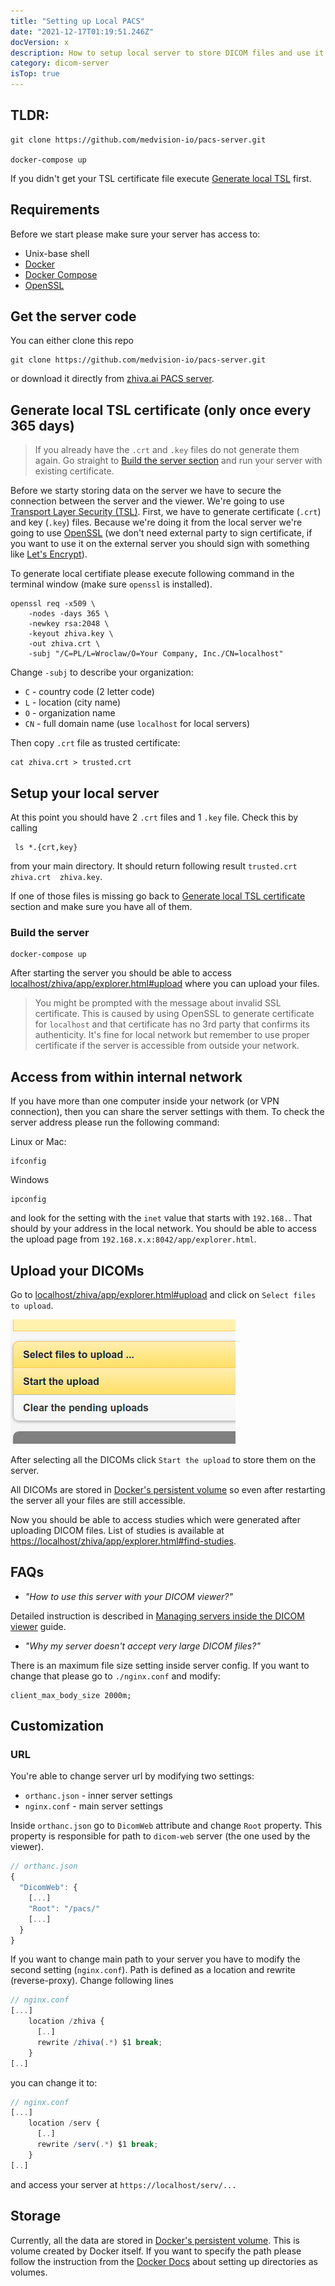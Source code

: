 ```yaml
---
title: "Setting up Local PACS"
date: "2021-12-17T01:19:51.246Z"
docVersion: x
description: How to setup local server to store DICOM files and use it as a data provider for the app?
category: dicom-server
isTop: true
---
```


## TLDR:

```shell
git clone https://github.com/medvision-io/pacs-server.git

docker-compose up
```

If you didn't get your TSL certificate file execute [Generate local TSL](/latest/setting-up-local-pacs#generate-local-tsl-certificate-only-once-every-365-days) first.

## Requirements

Before we start please make sure your server has access to:

- Unix-base shell
- [Docker](https://docs.docker.com/get-docker/)
- [Docker Compose](https://docs.docker.com/compose/install/)
- [OpenSSL](https://www.openssl.org/)

## Get the server code

You can either clone this repo
```shell
git clone https://github.com/medvision-io/pacs-server.git
```
or download it directly from
[zhiva.ai PACS server](https://github.com/medvision-io/pacs-server/archive/refs/heads/main.zip).

## Generate local TSL certificate (only once every 365 days)


> If you already have the `.crt` and `.key` files do not generate them again. Go straight to <a href="#build-the-server">Build the server section</a> and run your server with existing certificate.


Before we starty storing data on the server we have to secure the connection between the server and the viewer. We're going to use [Transport Layer Security (TSL)](https://en.wikipedia.org/wiki/Transport_Layer_Security). First, we have to generate certificate (`.crt`) and key (`.key`) files. Because we're doing it from the local server we're going to use [OpenSSL](https://www.openssl.org/) (we don't need external party to sign certificate, if you want to use it on the external server you should sign with something like [Let's Encrypt](https://letsencrypt.org/)).

To generate local certifiate please execute following command in the terminal window (make sure `openssl` is installed).

```shell
openssl req -x509 \
    -nodes -days 365 \
    -newkey rsa:2048 \
    -keyout zhiva.key \
    -out zhiva.crt \
    -subj "/C=PL/L=Wroclaw/O=Your Company, Inc./CN=localhost"
```

Change `-subj` to describe your organization:
- `C` - country code (2 letter code)
- `L` - location (city name)
- `O` - organization name
- `CN` - full domain name (use `localhost` for local servers)

Then copy `.crt` file as trusted certificate:

```shell
cat zhiva.crt > trusted.crt
```

## Setup your local server

At this point you should have 2 `.crt` files and 1 `.key` file. Check this by calling

```shell
 ls *.{crt,key}
```

from your main directory. It should return following result `trusted.crt  zhiva.crt  zhiva.key`.

If one of those files is missing go back to [Generate local TSL certificate](#generate-local-tsl-certificate-only-once-every-365-days) section and make sure you have all of them.

### Build the server

```shell
docker-compose up
```

After starting the server you should be able to access [localhost/zhiva/app/explorer.html#upload](https://localhost/zhiva/app/explorer.html#upload) where you can upload your files.

> You might be prompted with the message about invalid SSL certificate. This is caused by using OpenSSL to generate certificate for `localhost` and that certificate has no 3rd party that confirms its authenticity. It's fine for local network but remember to use proper certificate if the server is accessible from outside your network.

## Access from within internal network

If you have more than one computer inside your network (or VPN connection), then you can share the server settings with them. To check the server address please run the following command:

Linux or Mac:
```shell
ifconfig
```

Windows
```shell
ipconfig
```

and look for the setting with the `inet` value that starts with `192.168.`. That should by your address in the local network. You should be able to access the upload page from `192.168.x.x:8042/app/explorer.html`.

## Upload your DICOMs

Go to [localhost/zhiva/app/explorer.html#upload](https://localhost/zhiva/app/explorer.html#upload) and click on `Select files to upload`.

![Upload dicoms screenshot](./upload-dicoms.png)

After selecting all the DICOMs click `Start the upload` to store them on the server.

All DICOMs are stored in [Docker's persistent volume](https://docs.docker.com/storage/volumes/) so even after restarting the server all your files are still accessible.

Now you should be able to access studies which were generated after uploading DICOM files. List of studies is available at [https://localhost/zhiva/app/explorer.html#find-studies](https://localhost/zhiva/app/explorer.html#find-studies).

## FAQs

- _"How to use this server with your DICOM viewer?"_

Detailed instruction is described in [Managing servers inside the DICOM viewer](/latest/managing-servers-inside-the-dicom-viewer#zhivaai-local-server-setup) guide.

- _"Why my server doesn't accept very large DICOM files?"_

There is an maximum file size setting inside server config. If you want to change that please go to `./nginx.conf` and modify:
```nginx configuration
client_max_body_size 2000m;
```

## Customization

### URL

You're able to change server url by modifying two settings:
- `orthanc.json` - inner server settings
- `nginx.conf` - main server settings

Inside `orthanc.json` go to `DicomWeb` attribute and change `Root` property. This property is responsible for path to `dicom-web` server (the one used by the viewer).

```javascript
// orthanc.json
{
  "DicomWeb": {
    [...]
    "Root": "/pacs/"
    [...]
  }
}
```

If you want to change main path to your server you have to modify the second setting (`nginx.conf`). Path is defined as a location and rewrite (reverse-proxy). Change following lines

```javascript
// nginx.conf
[...]
    location /zhiva {
      [..]
      rewrite /zhiva(.*) $1 break;
    }
[..]
```

you can change it to:

```javascript
// nginx.conf
[...]
    location /serv {
      [..]
      rewrite /serv(.*) $1 break;
    }
[..]
```

and access your server at `https://localhost/serv/...`

## Storage

Currently, all the data are stored in [Docker's persistent volume](https://docs.docker.com/storage/volumes/). This is volume created by Docker itself. If you want to specify the path please follow the instruction from the [Docker Docs](https://docs.docker.com/compose/compose-file/compose-file-v3/#short-syntax-3) about setting up directories as volumes. 